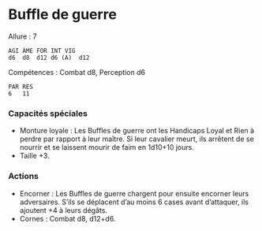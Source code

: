 # Buffle de guerre

Allure : 7

	AGI	ÂME	FOR	INT	VIG
	d6	d8	d12	d6 (A)	d12

Compétences : Combat d8, Perception d6

	PAR	RES
	6	11

### Capacités spéciales
- Monture loyale : Les Buffles de guerre ont les Handicaps Loyal et Rien à perdre par rapport à leur maître. Si leur cavalier meurt, ils arrêtent de se nourrir et se laissent mourir de faim en 1d10+10 jours.
- Taille +3.

### Actions
- Encorner : Les Buffles de guerre chargent pour ensuite encorner leurs adversaires. S’ils se déplacent d’au moins 6 cases avant d’attaquer, ils ajoutent +4 à leurs dégâts.
- Cornes : Combat d8, d12+d6.